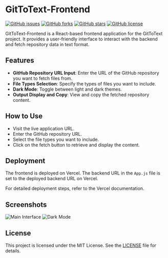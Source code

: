 # GitToText-Frontend

[![GitHub issues](https://img.shields.io/github/issues/bfuerholz/GitToText-Frontend)](https://github.com/bfuerholz/GitToText-Frontend/issues)
[![GitHub forks](https://img.shields.io/github/forks/bfuerholz/GitToText-Frontend)](https://github.com/bfuerholz/GitToText-Frontend/network)
[![GitHub stars](https://img.shields.io/github/stars/bfuerholz/GitToText-Frontend)](https://github.com/bfuerholz/GitToText-Frontend/stargazers)
[![GitHub license](https://img.shields.io/github/license/bfuerholz/GitToText-Frontend)](https://github.com/bfuerholz/GitToText-Frontend/blob/main/LICENSE)

GitToText-Frontend is a React-based frontend application for the GitToText project. It provides a user-friendly interface to interact with the backend and fetch repository data in text format.

## Features

- **GitHub Repository URL Input**: Enter the URL of the GitHub repository you want to fetch files from.
- **File Types Selection**: Specify the types of files you want to include.
- **Dark Mode**: Toggle between light and dark themes.
- **Output Display and Copy**: View and copy the fetched repository content.

## How to Use

- Visit the live application URL.
- Enter the GitHub repository URL.
- Select the file types you want to include.
- Click on the fetch button to retrieve and display the content.

## Deployment

The frontend is deployed on Vercel. The backend URL in the `App.js` file is set to the deployed backend URL on Vercel.

For detailed deployment steps, refer to the Vercel documentation.

## Screenshots

![Main Interface](screenshot1.png)
![Dark Mode](screenshot2.png)

## License

This project is licensed under the MIT License. See the [LICENSE](LICENSE) file for details.
